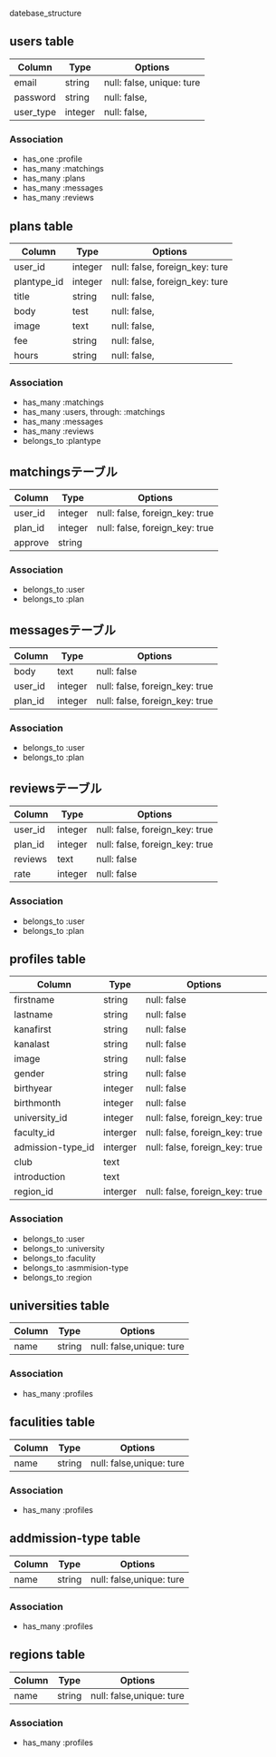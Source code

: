 datebase_structure

## users table

|Column|Type|Options|
|------|----|-------|
|email|string|null: false, unique: ture|
|password|string|null: false,|
|user_type|integer|null: false,|

### Association
- has_one  :profile
- has_many :matchings
- has_many :plans
- has_many :messages
- has_many :reviews


## plans table

|Column|Type|Options|
|------|----|-------|
|user_id|integer|null: false, foreign_key: ture|
|plantype_id|integer|null: false, foreign_key: ture|
|title|string|null: false,|
|body|test|null: false,|
|image|text|null: false,|
|fee|string|null: false,|
|hours|string|null: false,|

### Association
- has_many    :matchings
- has_many    :users, through: :matchings
- has_many    :messages
- has_many    :reviews
- belongs_to  :plantype


## matchingsテーブル

|Column|Type|Options|
|------|----|-------|
|user_id|integer|null: false, foreign_key: true|
|plan_id|integer|null: false, foreign_key: true|
|approve|string||

### Association
- belongs_to :user
- belongs_to :plan


## messagesテーブル

|Column|Type|Options|
|------|----|-------|
|body|text|null: false|
|user_id|integer|null: false, foreign_key: true|
|plan_id|integer|null: false, foreign_key: true|

### Association
- belongs_to :user
- belongs_to :plan


## reviewsテーブル

|Column|Type|Options|
|------|----|-------|
|user_id|integer|null: false, foreign_key: true|
|plan_id|integer|null: false, foreign_key: true|
|reviews|text|null: false|
|rate|integer|null: false|


### Association
- belongs_to :user
- belongs_to :plan


## profiles table

|Column|Type|Options|
|------|----|-------|
|firstname|string|null: false|
|lastname|string|null: false|
|kanafirst|string|null: false|
|kanalast|string|null: false|
|image|string|null: false|
|gender|string|null: false|
|birthyear|integer|null: false|
|birthmonth|integer|null: false|
|university_id|integer|null: false, foreign_key: true|
|faculty_id|interger|null: false, foreign_key: true|
|admission-type_id|interger|null: false, foreign_key: true|
|club|text||
|introduction|text||
|region_id|interger|null: false, foreign_key: true|


### Association
- belongs_to :user
- belongs_to :university
- belongs_to :faculity
- belongs_to :asmmision-type
- belongs_to :region


## universities table

|Column|Type|Options|
|------|----|-------|
|name|string|null: false,unique: ture|


### Association
- has_many  :profiles


## faculities table

|Column|Type|Options|
|------|----|-------|
|name|string|null: false,unique: ture|


### Association
- has_many  :profiles


## addmission-type table

|Column|Type|Options|
|------|----|-------|
|name|string|null: false,unique: ture|


### Association
- has_many  :profiles


## regions table

|Column|Type|Options|
|------|----|-------|
|name|string|null: false,unique: ture|


### Association
- has_many  :profiles




